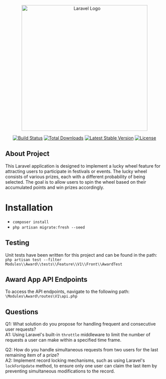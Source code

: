 <p align="center"><a href="https://laravel.com" target="_blank"><img src="https://raw.githubusercontent.com/laravel/art/master/logo-lockup/5%20SVG/2%20CMYK/1%20Full%20Color/laravel-logolockup-cmyk-red.svg" width="400" alt="Laravel Logo"></a></p>

<p align="center">
<a href="https://github.com/laravel/framework/actions"><img src="https://github.com/laravel/framework/workflows/tests/badge.svg" alt="Build Status"></a>
<a href="https://packagist.org/packages/laravel/framework"><img src="https://img.shields.io/packagist/dt/laravel/framework" alt="Total Downloads"></a>
<a href="https://packagist.org/packages/laravel/framework"><img src="https://img.shields.io/packagist/v/laravel/framework" alt="Latest Stable Version"></a>
<a href="https://packagist.org/packages/laravel/framework"><img src="https://img.shields.io/packagist/l/laravel/framework" alt="License"></a>
</p>

## About Project

This Laravel application is designed to implement a lucky wheel feature for attracting users to participate in festivals or events. The lucky wheel consists of various prizes, each with a different probability of being selected. The goal is to allow users to spin the wheel based on their accumulated points and win prizes accordingly.
 
# Installation
- `composer install`
- `php artisan migrate:fresh --seed`

## Testing

Unit tests have been written for this project and can be found in the path: \
`php artisan test --filter Modules\\Award\\tests\\Feature\\V1\\Front\\AwardTest`

## Award App API Endpoints
To access the API endpoints, navigate to the following path: \
```\Modules\Award\routes\V1\api.php```


## Questions

Q1: What solution do you propose for handling frequent and consecutive user requests? \
A1: Using Laravel's built-in `throttle` middleware to limit the number of requests a user can make within a specified time frame.

Q2: How do you handle simultaneous requests from two users for the last remaining item of a prize?\
A2: Implement record locking mechanisms, such as using Laravel's `lockForUpdate` method, to ensure only one user can claim 
the last item by preventing simultaneous modifications to the record.





